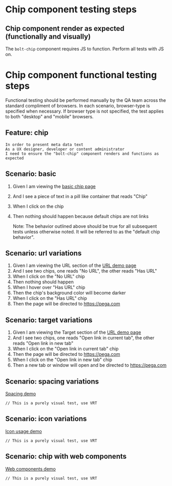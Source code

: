 # Chip component testing steps

## Chip component render as expected (functionally and visually)

The `bolt-chip` component requires JS to function. Perform all tests with JS on.

# Chip component functional testing steps

Functional testing should be performed manually by the QA team across the standard compliment of browsers. In each scenario, browser-type is specified when necessary. If browser type is not specified, the test applies to both "desktop" and "mobile" browsers.

## Feature: chip

    In order to present meta data text
    As a UX designer, developer or content administrator
    I need to ensure the "bolt-chip" component renders and functions as expected

## Scenario: basic

1. Given I am viewing the [basic chip page](https://boltdesignsystem.com/pattern-lab/patterns/40-components-chip-05-chip/40-components-chip-05-chip.html)
2. And I see a piece of text in a pill like container that reads "Chip"
3. When I click on the chip
4. Then nothing should happen because default chips are not links

   Note: The behavior outlined above should be true for all subsequent tests unless otherwise noted. It will be referred to as the "default chip behavior".

## Scenario: url variations

1. Given I am viewing the URL section of the [URL demo page](https://boltdesignsystem.com/pattern-lab/patterns/40-components-chip-10-chip-url-variations/40-components-chip-10-chip-url-variations.html)
2. And I see two chips, one reads "No URL", the other reads "Has URL"
3. When I click on the "No URL" chip
4. Then nothing should happen
5. When I hover over "Has URL" chip
6. Then the chip's background color will become darker
7. When I click on the "Has URL" chip
8. Then the page will be directed to https://pega.com

## Scenario: target variations

1. Given I am viewing the Target section of the [URL demo page](https://boltdesignsystem.com/pattern-lab/patterns/40-components-chip-10-chip-url-variations/40-components-chip-10-chip-url-variations.html)
2. And I see two chips, one reads "Open link in current tab", the other reads "Open link in new tab"
3. When I click on the "Open link in current tab" chip
4. Then the page will be directed to https://pega.com
7. When I click on the "Open link in new tab" chip
8. Then a new tab or window will open and be directed to https://pega.com

## Scenario: spacing variations

[Spacing demo](https://boltdesignsystem.com/pattern-lab/patterns/40-components-chip-15-chip-spacing-variations/40-components-chip-15-chip-spacing-variations.html)

`// This is a purely visual test, use VRT`

## Scenario: icon variations

[Icon usage demo](https://boltdesignsystem.com/pattern-lab/patterns/40-components-chip-20-chip-icon-variations/40-components-chip-20-chip-icon-variations.html)

`// This is a purely visual test, use VRT`

## Scenario: chip with web components

[Web components demo](https://boltdesignsystem.com/pattern-lab/patterns/40-components-chip-999-chip-with-web-component/40-components-chip-999-chip-with-web-component.html)

`// This is a purely visual test, use VRT`
